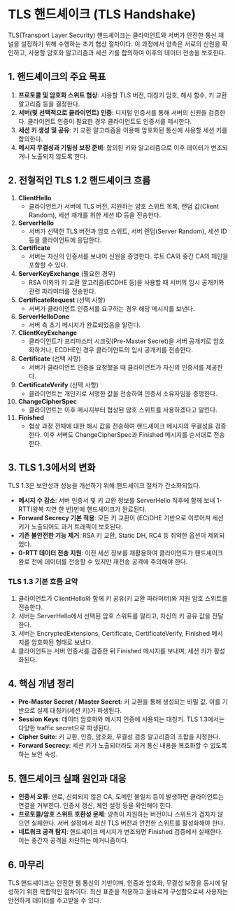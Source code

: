 # TLS 핸드셰이크 (TLS Handshake)

TLS(Transport Layer Security) 핸드셰이크는 클라이언트와 서버가 안전한 통신 채널을 설정하기 위해 수행하는 초기 협상 절차이다. 이 과정에서 양측은 서로의 신원을 확인하고, 사용할 암호화 알고리즘과 세션 키를 합의하여 이후의 데이터 전송을 보호한다.

## 1. 핸드셰이크의 주요 목표

1. **프로토콜 및 암호화 스위트 협상**: 사용할 TLS 버전, 대칭키 암호, 해시 함수, 키 교환 알고리즘 등을 결정한다.
2. **서버(및 선택적으로 클라이언트) 인증**: 디지털 인증서를 통해 서버의 신원을 검증한다. 클라이언트 인증이 필요한 경우 클라이언트도 인증서를 제시한다.
3. **세션 키 생성 및 공유**: 키 교환 알고리즘을 이용해 암호화된 통신에 사용할 세션 키를 합의한다.
4. **메시지 무결성과 기밀성 보장 준비**: 합의된 키와 알고리즘으로 이후 데이터가 변조되거나 노출되지 않도록 한다.

## 2. 전형적인 TLS 1.2 핸드셰이크 흐름

1. **ClientHello**
   - 클라이언트가 서버에 TLS 버전, 지원하는 암호 스위트 목록, 랜덤 값(Client Random), 세션 재개를 위한 세션 ID 등을 전송한다.
2. **ServerHello**
   - 서버가 선택한 TLS 버전과 암호 스위트, 서버 랜덤(Server Random), 세션 ID 등을 클라이언트에 응답한다.
3. **Certificate**
   - 서버는 자신의 인증서를 보내어 신원을 증명한다. 루트 CA와 중간 CA의 체인을 포함할 수 있다.
4. **ServerKeyExchange** (필요한 경우)
   - RSA 이외의 키 교환 알고리즘(ECDHE 등)을 사용할 때 서버의 임시 공개키와 관련 파라미터를 전송한다.
5. **CertificateRequest** (선택 사항)
   - 서버가 클라이언트 인증서를 요구하는 경우 해당 메시지를 보낸다.
6. **ServerHelloDone**
   - 서버 측 초기 메시지가 완료되었음을 알린다.
7. **ClientKeyExchange**
   - 클라이언트가 프리마스터 시크릿(Pre-Master Secret)을 서버 공개키로 암호화하거나, ECDHE인 경우 클라이언트의 임시 공개키를 전송한다.
8. **Certificate** (선택 사항)
   - 서버가 클라이언트 인증을 요청했을 때 클라이언트가 자신의 인증서를 제공한다.
9. **CertificateVerify** (선택 사항)
   - 클라이언트는 개인키로 서명한 값을 전송하여 인증서 소유자임을 증명한다.
10. **ChangeCipherSpec**
    - 클라이언트는 이후 메시지부터 협상된 암호 스위트를 사용하겠다고 알린다.
11. **Finished**
    - 협상 과정 전체에 대한 해시 값을 전송하여 핸드셰이크 메시지의 무결성을 검증한다. 이후 서버도 ChangeCipherSpec과 Finished 메시지를 순서대로 전송한다.

## 3. TLS 1.3에서의 변화

TLS 1.3은 보안성과 성능을 개선하기 위해 핸드셰이크 절차가 간소화되었다.

- **메시지 수 감소**: 서버 인증서 및 키 교환 정보를 ServerHello 직후에 함께 보내 1-RTT(왕복 지연 한 번)만에 핸드셰이크가 완료된다.
- **Forward Secrecy 기본 적용**: 모든 키 교환이 (EC)DHE 기반으로 이루어져 세션 키가 노출되어도 과거 트래픽이 보호된다.
- **기존 불안전한 기능 제거**: RSA 키 교환, Static DH, RC4 등 취약한 옵션이 제외되었다.
- **0-RTT 데이터 전송 지원**: 이전 세션 정보를 재활용하여 클라이언트가 핸드셰이크 완료 전에 데이터를 전송할 수 있지만 재전송 공격에 주의해야 한다.

### TLS 1.3 기본 흐름 요약

1. 클라이언트가 ClientHello와 함께 키 공유(키 교환 파라미터)와 지원 암호 스위트를 전송한다.
2. 서버는 ServerHello에서 선택된 암호 스위트를 알리고, 자신의 키 공유 값을 전달한다.
3. 서버는 EncryptedExtensions, Certificate, CertificateVerify, Finished 메시지를 암호화된 형태로 보낸다.
4. 클라이언트는 서버 인증서를 검증한 뒤 Finished 메시지를 보내며, 세션 키가 활성화된다.

## 4. 핵심 개념 정리

- **Pre-Master Secret / Master Secret**: 키 교환을 통해 생성되는 비밀 값. 이를 기반으로 실제 대칭키(세션 키)가 파생된다.
- **Session Keys**: 데이터 암호화와 메시지 인증에 사용되는 대칭키. TLS 1.3에서는 다양한 traffic secret으로 파생된다.
- **Cipher Suite**: 키 교환, 인증, 암호화, 무결성 검증 알고리즘의 조합을 지정한다.
- **Forward Secrecy**: 세션 키가 노출되더라도 과거 통신 내용을 복호화할 수 없도록 하는 보안 속성.

## 5. 핸드셰이크 실패 원인과 대응

- **인증서 오류**: 만료, 신뢰되지 않은 CA, 도메인 불일치 등이 발생하면 클라이언트는 연결을 거부한다. 인증서 갱신, 체인 설정 등을 확인해야 한다.
- **프로토콜/암호 스위트 호환성 문제**: 양측이 지원하는 버전이나 스위트가 겹치지 않으면 실패한다. 서버 설정에서 최신 TLS 버전과 안전한 스위트를 활성화해야 한다.
- **네트워크 공격 탐지**: 핸드셰이크 메시지가 변조되면 Finished 검증에서 실패한다. 이는 중간자 공격을 차단하는 메커니즘이다.

## 6. 마무리

TLS 핸드셰이크는 안전한 웹 통신의 기반이며, 인증과 암호화, 무결성 보장을 동시에 달성하기 위한 복합적인 절차이다. 최신 표준을 적용하고 올바르게 구성함으로써 사용자는 안전하게 데이터를 주고받을 수 있다.
